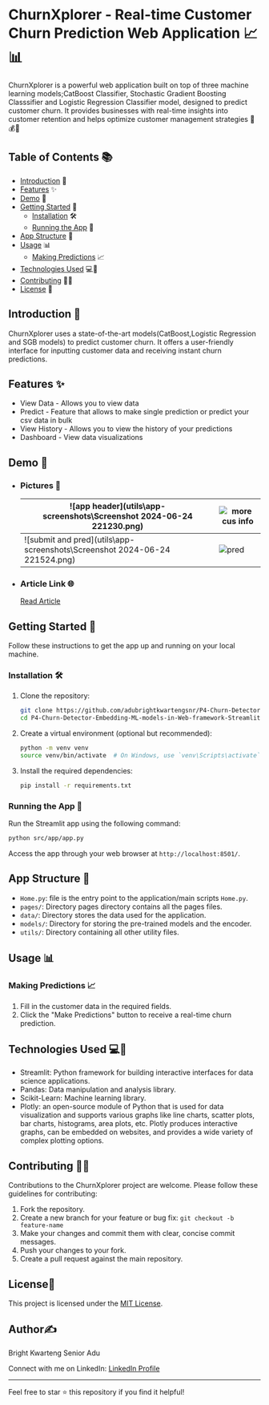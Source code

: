 # ChurnXplorer - Real-time Customer Churn Prediction Web Application 📈📊

ChurnXplorer is a powerful web application built on top of three machine learning models;CatBoost Classifier, Stochastic Gradient Boosting Classsifier and Logistic Regression Classifier model, designed to predict customer churn. It provides businesses with real-time insights into customer retention and helps optimize customer management strategies 💼💰🤖

## Table of Contents 📚

- [Introduction](#introduction) 📝
- [Features](#features) ✨
- [Demo](#demo) 🚀
- [Getting Started](#getting-started) 🏁
  - [Installation](#installation) 🛠️
  - [Running the App](#running-the-app) 🏃
- [App Structure](#app-structure) 🧱
- [Usage](#usage) 📊
  - [Making Predictions](#making-predictions) 📈
- [Technologies Used](#technologies-used) 💻🔬
- [Contributing](#contributing) 🤝🙌
- [License](#license) 📜

## Introduction 🚀

ChurnXplorer uses a state-of-the-art models(CatBoost,Logistic Regression and SGB models) to predict customer churn. It offers a user-friendly interface for inputting customer data and receiving instant churn predictions.

## Features ✨

- View Data - Allows you to view data 
- Predict - Feature that allows to make single prediction or predict your csv data in bulk
- View History - Allows you to view the history of your predictions
- Dashboard - View data visualizations

## Demo 🚀

- ### Pictures 📸
  | ![app header](utils\app-screenshots\Screenshot 2024-06-24 221230.png)| ![more cus info](https://p4-churn-detector-embedding-ml-models-in.onrender.com)|
  | --------------------------------------------------------------------------------------------------------------------------------------------------------------- | ---------------------------------------------------------------------------------------------------------------------------------------------------------------------- |
  |![submit and pred](utils\app-screenshots\Screenshot 2024-06-24 221524.png)| ![pred](https://p4-churn-detector-embedding-ml-models-in.onrender.com/Predict)|

- ### Article Link 🌐
  [Read Article](https://medium.com/@adubrightkwarrteng11/churnxplorer-e5af00c55cb6)

## Getting Started 🏁

Follow these instructions to get the app up and running on your local machine.

### Installation 🛠️

1. Clone the repository:

   ```bash
   git clone https://github.com/adubrightkwartengsnr/P4-Churn-Detector-Embedding-ML-models-in-Web-framework-Streamlit
   cd P4-Churn-Detector-Embedding-ML-models-in-Web-framework-Streamlit
   ```

2. Create a virtual environment (optional but recommended):

   ```bash
   python -m venv venv
   source venv/bin/activate  # On Windows, use `venv\Scripts\activate`
   ```

3. Install the required dependencies:

   ```bash
   pip install -r requirements.txt
   ```

### Running the App 🏃

Run the Streamlit app using the following command:

```bash
python src/app/app.py
```

Access the app through your web browser at `http://localhost:8501/`.

## App Structure 🧱

- `Home.py`: file is the entry point to the application/main scripts `Home.py`.
- `pages/`: Directory pages directory contains all the pages files.
- `data/`: Directory stores the data used for the application.
- `models/`: Directory for storing the pre-trained models and the encoder.
- `utils/`: Directory containing all other utility files.

## Usage 📊

### Making Predictions 📈

1. Fill in the customer data in the required fields.
2. Click the "Make Predictions" button to receive a real-time churn prediction.

## Technologies Used 💻🔬

- Streamlit: Python framework for building interactive interfaces for data science applications.
- Pandas: Data manipulation and analysis library.
- Scikit-Learn: Machine learning library.
- Plotly: an open-source module of Python that is used for data visualization and supports various graphs like line charts, scatter plots, bar charts, histograms, area plots, etc. Plotly produces interactive graphs, can be embedded on websites, and provides a wide variety of complex plotting options.

## Contributing 🤝🙌

Contributions to the ChurnXplorer project are welcome. Please follow these guidelines for contributing:

1. Fork the repository.
2. Create a new branch for your feature or bug fix: `git checkout -b feature-name`
3. Make your changes and commit them with clear, concise commit messages.
4. Push your changes to your fork.
5. Create a pull request against the main repository.

## License📜

This project is licensed under the [MIT License](LICENSE).

## Author✍️

Bright Kwarteng Senior Adu

Connect with me on LinkedIn: [LinkedIn Profile](https://www.linkedin.com/in/bright-adu-kwarteng-snr)

---

Feel free to star ⭐ this repository if you find it helpful!

